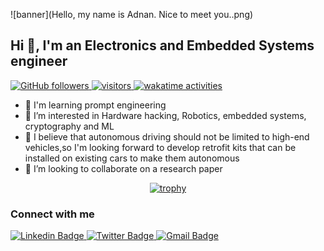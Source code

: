 ![banner](Hello, my name is Adnan. Nice to meet you..png)
## Hi 👋, I'm an Electronics and Embedded Systems engineer
<p align="left">
  <a href="https://github.com/sudiptob2?tab=followers">
    <img alt="GitHub followers" src="https://img.shields.io/github/followers/adnanleroi?color=purple&logo=github">
  </a>
  <a href="https://github.com/sudiptob2/">
    <img src="https://komarev.com/ghpvc/?username=adnanleroi" alt="visitors" />
  </a>
  <a href="https://wakatime.com/@41a60b6c-0ab9-47ca-8abb-4c7a6d6e8013">
    <img src="https://wakatime.com/badge/user/41a60b6c-0ab9-47ca-8abb-4c7a6d6e8013.svg" alt="wakatime activities" />
  </a> 
</p>

- 🤖 I'm learning prompt engineering 
- 👀 I’m interested in Hardware hacking, Robotics, embedded systems, cryptography and ML
- 🌱 I believe that autonomous driving should not be limited to high-end vehicles,so I'm looking forward to develop retrofit kits that can be installed on existing cars to make them autonomous
- 📄 I’m looking to collaborate on a research paper

<div align="center">
  
[![trophy](https://github-profile-trophy.vercel.app/?username=adnanleroi&theme=dracula&column=7)](https://github.com/adnanleroi/github-profile-trophy)
  
</div>

### Connect with me
<div id="social-media" style="text-align:left">
    <a href="https://www.linkedin.com/in/adnan-amara/">
        <img src="https://img.shields.io/badge/linkedin-%230077B5.svg?&style=for-the-badge&logo=linkedin&logoColor=white" alt="Linkedin Badge">
    </a>
    <a href="https://www.twitter.com/westaxka/">
        <img src="https://img.shields.io/badge/Twitter-blue?style=for-the-badge&logo=twitter&logoColor=white" alt="Twitter Badge"/>
    </a>
    <a href="mailto:adnan.amara@etu.enp-oran.dz"> <img src="https://img.shields.io/badge/gmail-red?style=for-the-badge&logo=gmail&logoColor=white" alt="Gmail Badge"/></a>
</div>

